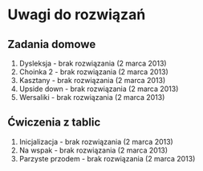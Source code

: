 # Uwagi do rozwiązań

## Zadania domowe

1. Dysleksja - brak rozwiązania (2 marca 2013)
2. Choinka 2 - brak rozwiązania (2 marca 2013)
3. Kasztany - brak rozwiązania (2 marca 2013)
4. Upside down - brak rozwiązania (2 marca 2013)
5. Wersaliki - brak rozwiązania (2 marca 2013)

## Ćwiczenia z tablic

1. Inicjalizacja - brak rozwiązania (2 marca 2013)
2. Na wspak - brak rozwiązania (2 marca 2013)
3. Parzyste przodem - brak rozwiązania (2 marca 2013)
